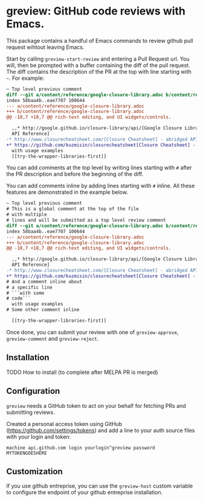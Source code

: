 # greview: GitHub code reviews with Emacs.

This package contains a handful of Emacs commands to review github pull request
wihtout leaving Emacs.


Start by calling `greview-start-review` and entering a Pull Request url. You will, then be prompted with a buffer containing the diff of the pull request. The diff contains the description of the PR at the top with line starting with `~`. For example:

```diff
~ Top level previous comment
diff --git a/content/reference/google-closure-library.adoc b/content/reference/google-closure-library.adoc
index 58baa4b..eae7707 100644
--- a/content/reference/google-closure-library.adoc
+++ b/content/reference/google-closure-library.adoc
@@ -18,7 +18,7 @@ rich-text editing, and UI widgets/controls.

  ,,* http://google.github.io/closure-library/api/[Google Closure Library
  API Reference]
-* http://www.closurecheatsheet.com/[Closure Cheatsheet] - abridged API
+* https://github.com/kuzmisin/closurecheatsheet[Closure Cheatsheet] - abridged API
  with usage examples
  [[try-the-wrapper-libraries-first]]
```

You can add comments at the top level by writing lines starting with `#` after the PR description and before the beginning of the diff.

You can add comments inline by adding lines starting with `#` inline. All these features are demonstrated in the example below.
```diff
~ Top level previous comment
# This is a global comment at the top of the file
# with multiple
# lines and will be submitted as a top level review comment
diff --git a/content/reference/google-closure-library.adoc b/content/reference/google-closure-library.adoc
index 58baa4b..eae7707 100644
--- a/content/reference/google-closure-library.adoc
+++ b/content/reference/google-closure-library.adoc
@@ -18,7 +18,7 @@ rich-text editing, and UI widgets/controls.

  ,,* http://google.github.io/closure-library/api/[Google Closure Library
  API Reference]
-* http://www.closurecheatsheet.com/[Closure Cheatsheet] - abridged API
+* https://github.com/kuzmisin/closurecheatsheet[Closure Cheatsheet] - abridged API
# And a comment inline about
# a specific line
# ```with some
# code```
  with usage examples
# Some other comment inline

  [[try-the-wrapper-libraries-first]]
```

Once done, you can submit your review with one of `greview-approve`, `greview-comment` and `greview-reject`.

## Installation

TODO How to install (to complete after MELPA PR is merged)

## Configuration

`greview` needs a GitHub token to act on your behalf for fetching PRs and
submitting reviews.

Created a personal access token using GitHub (https://github.com/settings/tokens) and add a line to your auth source files with your login and token:

```
machine api.github.com login yourlogin^greview password MYTOKENGOESHERE
```

## Customization

If you use github entreprise, you can use the `greview-host` custom variable to
configure the endpoint of your github entreprise installation.
